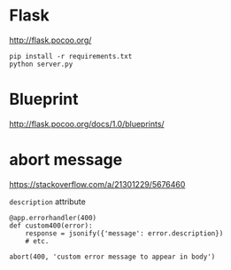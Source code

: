 # Flask #

http://flask.pocoo.org/

```
pip install -r requirements.txt
python server.py
```

# Blueprint #

http://flask.pocoo.org/docs/1.0/blueprints/



# abort message #

https://stackoverflow.com/a/21301229/5676460

`description` attribute

```
@app.errorhandler(400)
def custom400(error):
    response = jsonify({'message': error.description})
    # etc.

abort(400, 'custom error message to appear in body')
```
